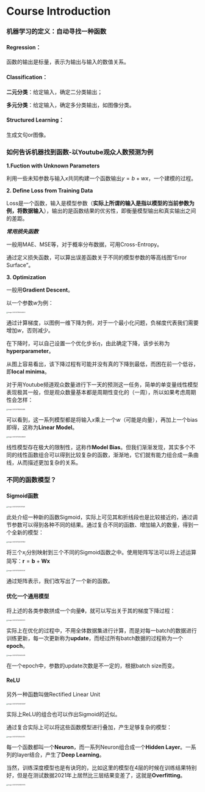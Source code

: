 # Course Introduction

### 机器学习的定义：自动寻找一种函数

#### Regression：

函数的输出是标量，表示为输出与输入的数值关系。

#### Classification：

**二元分类**：给定输入，确定二分类输出；

**多元分类**：给定输入，确定多分类输出，如图像分类。

#### Structured Learning：

生成文句or图像。

### 如何告诉机器找到函数-以Youtube观众人数预测为例

**1.Fuction with Unknown Parameters**

利用一些未知参数与输入$x$共同构建一个函数输出$y=b+wx$，一个建模的过程。

**2. Define Loss from Training Data**

Loss是一个函数，输入是模型参数（**实际上所谓的输入是指以模型的当前参数为例，将数据输入**），输出的是函数结果的优劣性，即衡量模型输出和真实输出之间的差距。

***常用损失函数***

一般用MAE、MSE等，对于概率分布数据，可用Cross-Entropy。

通过定义损失函数，可以算出误差函数关于不同的模型参数的等高线图“Error Surface”。

**3. Optimization**

一般用**Gradient Descent**。

以一个参数$w$为例：

<img src="image-20210311194644502.png" alt="image-20210311194644502" style="zoom:25%;" />

通过计算梯度，以图例一维下降为例，对于一个最小化问题，负梯度代表我们需要增加$w$，否则减少。

在下降时，可以自己设置一个优化步长$\eta$，由此确定下降，该步长称为**hyperparameter**。

从图上容易看出，该下降过程有可能并没有真的下降到最低，而困在前一个低谷，即**local minima**。

对于用Youtube频道观众数量进行下一天的预测这一任务，简单的单变量线性模型表现极其一般，但是观众数量基本都是周期性变化的（一周），所以如果考虑周期性会怎样：

<img src="image-20210311195952685.png" alt="image-20210311195952685" style="zoom: 25%;" />

可以看到，这一系列模型都是将输入$x$乘上一个$w$（可能是向量），再加上一个bias即得，这称为**Linear Model**。

<img src="image-20210311200448533.png" alt="image-20210311200448533" style="zoom: 25%;" />

线性模型存在极大的限制性，这称作**Model Bias**。但我们渐渐发现，其实多个不同的线性函数组合可以得到比较复杂的函数，渐渐地，它们就有能力组合成一条曲线，从而描述更加复杂的关系。

### 不同的函数模型？

#### Sigmoid函数

<img src="image-20210311201017548.png" alt="image-20210311201017548" style="zoom: 25%;" />

此处介绍一种新的函数Sigmoid，实际上可见其和折线段也是比较接近的，通过调节参数可以得到各种不同的结果。通过复合不同的函数、增加输入的数量，得到一个全新的模型：

<img src="image-20210311202757853.png" alt="image-20210311202757853" style="zoom: 25%;" />

将三个$x_i$分别映射到三个不同的Sigmoid函数之中。使用矩阵写法可以将上述运算简写：$\boldsymbol r=\boldsymbol b+\boldsymbol W\boldsymbol x$

<img src="image-20210311203505041.png" alt="image-20210311203505041" style="zoom: 25%;" />

通过矩阵表示，我们改写出了一个新的函数。

#### 优化一个通用模型

将上述的各类参数拼成一个向量$\boldsymbol\theta$，就可以写出关于其的梯度下降过程：

<img src="image-20210311203931073.png" alt="image-20210311203931073" style="zoom: 25%;" />

实际上在优化的过程中，不用全体数据集进行计算，而是对每一batch的数据进行训练更新，每一次更新称为**update**，而经过所有batch数据的过程称为一个**epoch**。

<img src="image-20210311204452419.png" alt="image-20210311204452419" style="zoom: 25%;" />

在一个epoch中，参数的update次数是不一定的，根据batch size而变。

#### ReLU

另外一种函数叫做Rectified Linear Unit

<img src="image-20210311204934597.png" alt="image-20210311204934597" style="zoom: 25%;" />

实际上ReLU的组合也可以作出Sigmoid的近似。

通过复合实际上可以将这些函数模型进行叠加，产生足够复杂的模型：

<img src="image-20210311205424113.png" alt="image-20210311205424113" style="zoom: 25%;" />

每一个函数都叫一个**Neuron**，而一系列Neuron组合成一个**Hidden Layer**。一系列的layer结合，产生了**Deep Learning**。

当然，训练深度模型也是有诀窍的，比如这里的模型在4层的时候在训练结果特别好，但是在测试数据2021年上居然比三层结果变差了，这就是**Overfitting**。

<img src="image-20210311205807974.png" alt="image-20210311205807974" style="zoom: 25%;" />

